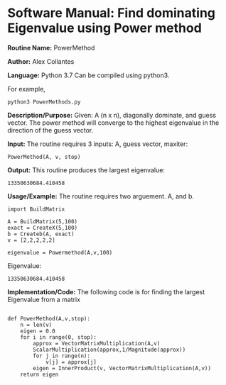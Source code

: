 # Software Manual: Find dominating Eigenvalue using Power method
**Routine Name:** PowerMethod
 
**Author:** Alex Collantes
 
**Language:** Python 3.7 Can be compiled using python3.

For example,

`python3 PowerMethods.py`

**Description/Purpose:** Given: A (n x n), diagonally dominate, and guess vector. The power method will converge to the highest eigenvalue in the direction of the guess vector.


**Input:** The routine requires 3 inputs: A, guess vector, maxiter: 

`PowerMethod(A, v, stop)`

**Output:** This routine produces the largest eigenvalue:
 
 ```
13350630684.410458
 ```

**Usage/Example:** The routine requires two arguement. A, and b.
```
import BuildMatrix

A = BuildMatrix(5,100)
exact = CreateX(5,100)
b = Createb(A, exact)
v = [2,2,2,2,2]

eigenvalue = Powermethod(A,v,100)

```
Eigenvalue:

```
13350630684.410458

```


**Implementation/Code:** The following code is for finding the largest Eigenvalue from a matrix

```python3 

def PowerMethod(A,v,stop):
    n = len(v)
    eigen = 0.0
    for i in range(0, stop):
        approx = VectorMatrixMultiplication(A,v)
        ScalarMultiplication(approx,1/Magnitude(approx))
        for j in range(n):
            v[j] = approx[j]
        eigen = InnerProduct(v, VectorMatrixMultiplication(A,v))
    return eigen
```
